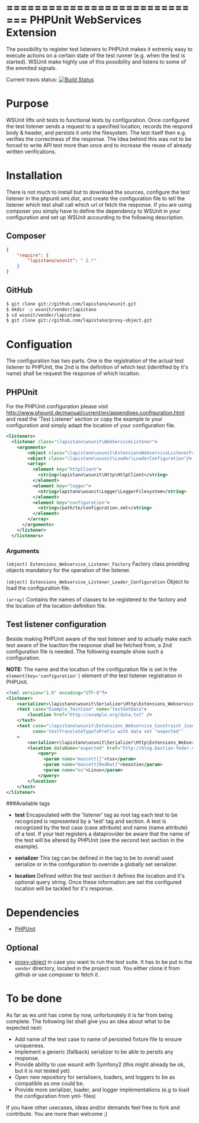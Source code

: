 =============================
PHPUnit WebServices Extension
=============================
The possibility to register test listeners to PHPUnit makes it extremly easy to execute actions on a certain state of
the test runner (e.g. when the test is started). WSUnit make highly use of this possibility and listens to some of
the emmited signals.

Current travis status: [![Build Status](https://secure.travis-ci.org/lapistano/wsunit.png?branch=master)](http://travis-ci.org/lapistano/wsunit)

Purpose
========
WSUnit lifts unit tests to functional tests by configuration. Once configured the test listener sends a request to a
specified location, records the respond body & header, and persists it onto the filesystem. The test itself then
e.g. verifies the correctness of the response. The Idea behind this was not to be forced to write API test more than
once and to increase the reuse of already written verifications.

Installation
============
There is not much to install but to download the sources, configure the test listener in the phpunit.xml.dist,
and create the configuration file to tell the listener which test shall call which url ot fetch the response. If you
are using composer you simply have to define the dependency to WSUnit in your configuration and set up WSUnit
accourding to the following description.

Composer
--------
```json
{
    "require": {
        "lapistano/wsunit": " 2.*"
    }
}
```

GitHub
------
```bash
$ git clone git://github.com/lapistano/wsunit.git
$ mkdir -p wsunit/vendor/lapistano
$ cd wsunit/vendor/lapistano
$ git clone git://github.com/lapistano/proxy-object.git
```

Configuation
============
The configuration has two parts. One is the registration of the actual test listener to PHPUnit,
the 2nd is the definition of which test (identified by it's name) shall be request the response of which location.

PHPUnit
-------
For the PHPUnit configuration please visit http://www.phpunit.de/manual/current/en/appendixes.configuration.html and
read the 'Test Listener' section or copy the example to your configuration and simply adapt the location of your
configuration file.

```xml
<listeners>
  <listener class="\lapistano\wsunit\WebServiceListener">
    <arguments>
        <object class="\lapistano\wsunit\ExtensionsWebserviceListenerFactory"/>
        <object class="\lapistano\wsunit\Loader\LoaderConfiguration"/>
        <array>
          <element key="httpClient">
            <string>lapistano\wsunit\Http\HttpClient</string>
          </element>
          <element key="logger">
            <string>lapitano\wsunit\Logger\LoggerFilesystem</string>
          </element>
          <element key="configuration">
            <string>/path/to/configuration.xml</string>
          </element>
        </array>
      </arguments>
    </listener>
  </listeners>
```
### Arguments

`(object) Extensions_Webservice_Listener_Factory`
    Factory class providing objects mandatory for the operation of the listener.

`(object) Extensions_Webservice_Listener_Loader_Configuration`
    Object to load the configuration file.

`(array)` Contains the names of classes to be registered to the factory and the location of the location definition file.


Test listener configuration
----------------------------
Beside making PHPUnit aware of the test listener and to actually make each test aware of the loaction the response
shall be fetched from, a 2nd configuration file is needed. The following example show such a configuration.

**NOTE:**
The name and the location of the configuration file is set in the `element[key='configuration']` element of the test
listener registration in PHPUnit.

```xml
<?xml version="1.0" encoding="UTF-8"?>
<listener>
    <serializer>\lapistano\wsunit\Serializer\Http\Extensions_Webservice_Serializer_Http_Response</serializer>
    <test case="Example_TestCase" name="testGetData">
        <location href="http://example.org/data.txt" />
    </test>
    <test case="\lapistano\wsunit\Extensions_Webservice_Constraint_JsonErrorMessageProviderTest"
          name='testTranslateTypeToPrefix with data set "expected"'
    >
        <serializer>\lapistano\wsunit\Serializer\Http\Extensions_Webservice_Serializer_Http_Response</serializer>
        <location dataName="expected" href="http://blog.bastian-feder.de/blog.rss">
            <query>
              <param name="mascott[]">tux</param>
              <param name="mascott[RedHat]">beastie</param>
              <param name="os">Linux</param>
            </query>
        </location>
    </test>
</listener>
```

###Available tags

- **test**
Encapsulated with the 'listener' tag as root tag each test to be recognized is represented by a 'test' tag and
section. A test is recognized by the test case (case attribute) and name (name attribute) of a test. If your test
registers a dataprovider be aware that the name of the test will be altered by PHPUnit (see the second test section
in the example).

- **serializer**
This tag can be defined in the <listener> tag to be to overall used serialize or in the <test> configuration to
override a globally set serializer.

- **location**
Defined within the test section it defines the location and it's optional query string. Once these information are
set the configured location will be tackled for it's response.

Dependencies
============
- [PHPUnit](http://github.com/sebastianbergmann/phpunit)

Optional
--------
- [proxy-object](http://github.com/lapistano/proxy-object) in case you want to run the test suite. It has to be put in
  the `vendor` directory, located in the project root. You either clone it from github or use composer to fetch it.

To be done
==========
As far as ws unit has come by now, unfortunately it is far from being complete. The following list shall give you an
idea about what to be expected next:

- Add name of the test case to name of persisted fixture file to ensure uniqueness.
- Implement a generic (fallback) serializer to be able to persits any response.
- Provide ability to use wsunit with Symfony2 (this might already be ok, but it is not tested yet)
- Open new repository for serialisers, loaders, and loggers to be as compatible as one could be.
- Provide more serializer, loader, and logger implementations (e.g to load the configuration from yml- files)

If you have other usecases, ideas and/or demands feel free to fork and contribute. You are more than welcome ;)
